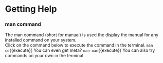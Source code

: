 # Getting Help
### **man** command
The man command (short for manual) is used the display the manual for any installed command on your system.  
Click on the command below to execute the command in the terminal.
`man cd`{{execute}}
You can even get meta?
`man man`{{execute}}
You can also try commands on your own in the terminal
